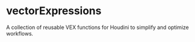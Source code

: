 # vectorExpressions
A collection of reusable VEX functions for Houdini to simplify and optimize workflows.
